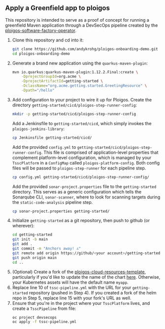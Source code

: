 ## Apply a Greenfield app to ploigos
This repository is intended to serve as a proof of concept for running a greenfield Maven application through a DevSecOps pipeline created by the [ploigos-software-factory-operator](https://github.com/ploigos/ploigos-software-factory-operator).
1. Clone this repository and cd into it:
    ```bash
    git clone https://github.com/andykrohg/ploigos-onboarding-demo.git
    cd ploigos-onboarding-demo
    ```
2. Generate a brand new application using the `quarkus-maven-plugin`:
    ```bash
    mvn io.quarkus:quarkus-maven-plugin:1.12.2.Final:create \
        -DprojectGroupId=org.acme \
        -DprojectArtifactId=getting-started \
        -DclassName="org.acme.getting.started.GreetingResource" \
        -Dpath="/hello"
    ```
3. Add configuration to your project to wire it up for Ploigos. Create the directory `getting-started/cicd/ploigos-step-runner-config`:
    ```bash
    mkdir -p getting-started/cicd/ploigos-step-runner-config
    ```
   Add a Jenkinsfile to `getting-started/cicd`, which simply invokes the `ploigos-jenkins-library`:
    ```bash
    cp Jenkinsfile getting-started/cicd/
    ```
   Add the provided `config.yml` to `getting-started/cicd/ploigos-step-runner-config`. This file is comprised of application-level properties that complement platform-level configuration, which is managed by your `TsscPlatform` in a `ConfigMap` called `ploigos-platform-config`. Both config files will be passed to `ploigos-step-runner` for each pipeline step.
    ```bash
    cp config.yml getting-started/cicd/ploigos-step-runner-config/
    ```
   Add the provided `sonar-project.properties` file to the `getting-started` directory. This serves as a generic configuration which tells the Sonarqube CLI, `sonar-scanner`, where to look for scanning targets during the `static-code-analysis` pipeline step.
    ```bash
    cp sonar-project.properties getting-started/
    ```
4. Initialize `getting-started` as a git repository, then push to github (or wherever):
    ```bash
    cd getting-started
    git init -b main
    git add .
    git commit -m "Anchors away! ⚓"
    git remote add origin https://github/<your account>/getting-started.git
    git push origin main
    cd ..
    ```
5. (Optional) Create a fork of the [ploigos-cloud-resources-template](https://github.com/andykrohg/ploigos-cloud-resources-template), particularly if you'd like to update the name of the chart [here](https://github.com/andykrohg/ploigos-cloud-resources-template/blob/main/Chart.yaml#L2). Otherwise, your Kubernetes assets will have the default name `myapp`.
6. Replace line 10 of `tssc-pipeline.yml` with the URL for your `getting-started` repository (pushed in Step 4). If you created a fork of the helm repo in Step 5, replace line 15 with your fork's URL as well.
7. Ensure that you're in the project where your `TsscPlatform` lives, and create a `TsscPipeline` from file:
    ```bash
    oc project devsecops
    oc apply -f tssc-pipeline.yml
    ```